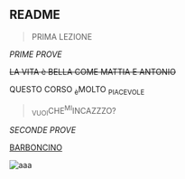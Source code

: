 ## README
> PRIMA LEZIONE

_PRIME PROVE_

~~LA VITA è BELLA COME MATTIA E ANTONIO~~

QUESTO CORSO <SUB>è</SUB>MOLTO <SUB>PIACEVOLE</SUB>

 > <SUB>VUOI</SUB>CHE<SUP>MI</SUP>INCAZZZO?

_SECONDE PROVE_ 

[BARBONCINO](https://www.bing.com/images/search?view=detailV2&ccid=19PpSMii&id=675D5E911EF5B5548B904BAB8E675BCBD93E270F&thid=OIP.19PpSMiiTbc5ethaDrEewgHaEK&mediaurl=https%3a%2f%2fwww.amoreaquattrozampe.it%2fwp-content%2fuploads%2f2020%2f02%2fSuper-Cute-Poodle-01.jpg&cdnurl=https%3a%2f%2fth.bing.com%2fth%2fid%2fR.d7d3e948c8a24db7397ad85a0eb11ec2%3frik%3dDyc%252b2ctbZ46rSw%26pid%3dImgRaw%26r%3d0&exph=720&expw=1280&q=barboncino&simid=608040964857279826&FORM=IRPRST&ck=9920D39E589AFFABB2380EEF6AD060FF&selectedIndex=14&itb=0)

![aaa](https://img.freepik.com/foto-premium/la-serenita-affascinante-l-arte-della-notte-stellata-nell-incantevole-sfondo-da-tavolo-32-di-vincent-van-gogh_983420-139570.jpg)
